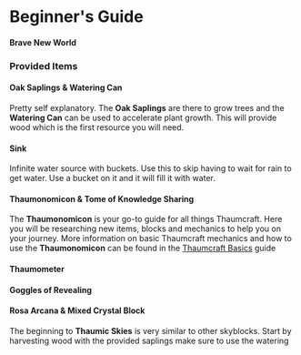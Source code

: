 # Beginner's Guide

#### Brave New World

### Provided Items
#### Oak Saplings & Watering Can
Pretty self explanatory. The **Oak Saplings** are there to grow trees and the **Watering Can** can be used to accelerate plant growth. This will provide wood which is the first resource you will need.
#### Sink
Infinite water source with buckets. Use this to skip having to wait for rain to get water. Use a bucket on it and it will fill it with water.
#### Thaumonomicon & Tome of Knowledge Sharing
The **Thaumonomicon** is your go-to guide for all things Thaumcraft. Here you will be researching new items, blocks and mechanics to help you on your journey. More information on basic Thaumcraft mechanics and how to use the **Thaumonomicon** can be found in the [Thaumcraft Basics]() guide
#### Thaumometer 
#### Goggles of Revealing
#### Rosa Arcana & Mixed Crystal Block


The beginning to **Thaumic Skies** is very similar to other skyblocks. Start by harvesting wood with the provided saplings make sure to use the watering